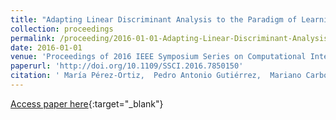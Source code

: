 ```yaml
---
title: "Adapting Linear Discriminant Analysis to the Paradigm of Learning from Label Proportions"
collection: proceedings
permalink: /proceeding/2016-01-01-Adapting-Linear-Discriminant-Analysis-to-the-Paradigm-of-Learning-from-Label-Proportions
date: 2016-01-01
venue: 'Proceedings of 2016 IEEE Symposium Series on Computational Intelligence (IEEE SSCI 2016)'
paperurl: 'http://doi.org/10.1109/SSCI.2016.7850150'
citation: ' María Pérez-Ortiz,  Pedro Antonio Gutiérrez,  Mariano Carbonero-Ruz,  César Hervás-Martínez, &quot;Adapting Linear Discriminant Analysis to the Paradigm of Learning from Label Proportions.&quot; Proceedings of 2016 IEEE Symposium Series on Computational Intelligence (IEEE SSCI 2016), 2016, Athens, Greece, pp.1--7.'
---
```

[Access paper here](http://doi.org/10.1109/SSCI.2016.7850150){:target="_blank"}
